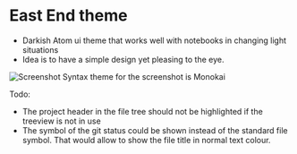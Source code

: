 # East End theme

- Darkish Atom ui theme that works well with notebooks in changing light situations
- Idea is to have a simple design yet pleasing to the eye.


![Screenshot](https://github.com/MarcusE1W/test-theme-ui/raw/master/screenshot.png)
Syntax theme for the screenshot is Monokai

Todo:
- The project header in the file tree should not be highlighted if the treeview is not in use
- The symbol of the git status could be shown instead of the standard file symbol. That would allow to show the file title in normal text colour.
